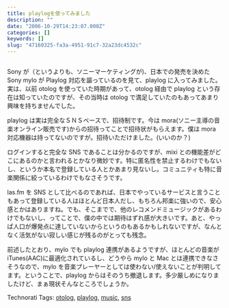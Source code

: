 ```yaml
---
title: playlogを使ってみました
description: ""
date: "2006-10-29T14:23:07.000Z"
categories: []
keywords: []
slug: "47160325-fa3a-4951-91c7-32a23dc4532c"
---
```

![]()

Sony が（というよりも、ソニーマーケティングが)、日本での発売を決めた Sony mylo が Playlog 対応を謳っているのを見て、playlog に入ってみました。実は、以前 otolog を使っていた時期があって、otolog 経由で playlog という存在は知っていたのですが、その当時は otolog で満足していたのもあってあまり興味を持ちませんでした。

playlog は実は完全なＳＮＳベースで、招待制です。今は mora(ソニー主導の音楽オンライン販売です)からの招待ってことで招待状がもらえます。僕は mora 対応機器は持ってないのですが。招待いただけました。(いいのか？)

ログインすると完全な SNS であることは分かるのですが、mixi との機能差がどこにあるのかと言われるとかなり微妙です。特に匿名性を禁止するわけでもないし、というか本名で登録している人とかあまり見ないし。コミュニティも特に音楽関係に絞っているわけでもなさそうです。

las.fm を SNS として比べるのであれば、日本でやっているサービスと言うこともあって登録している人はほとんど日本人だし、もちろん邦楽に強いので、安心感とかはありますね。でも、そこまでで、他のレコメンドミュージックがあるわけでもないし、ってことで、僕の中では期待はずれ感が大きいです。あと、やっぱ人口が爆発点に達していないからというのもあるかもしれないですが、なんとなく活気がない寂しい感じが残るのがとっても残念。

前述したとおり、mylo でも playlog 連携があるようですが、ほとんどの音楽が iTunes(AAC)に最適化されているし、どうやら mylo と Mac とは連携できなさそうなので、mylo を音楽プレーヤーとしては使わない/使えないことが判明してます。ということで、playlog からはそのうち撤退します。多少厳しめになりましたけど、まぁ現状そんなところでしょうか。

Technorati Tags: [otolog](http://www.technorati.com/tag/otolog), [playlog](http://www.technorati.com/tag/playlog), [music](http://www.technorati.com/tag/music), [sns](http://www.technorati.com/tag/sns)

